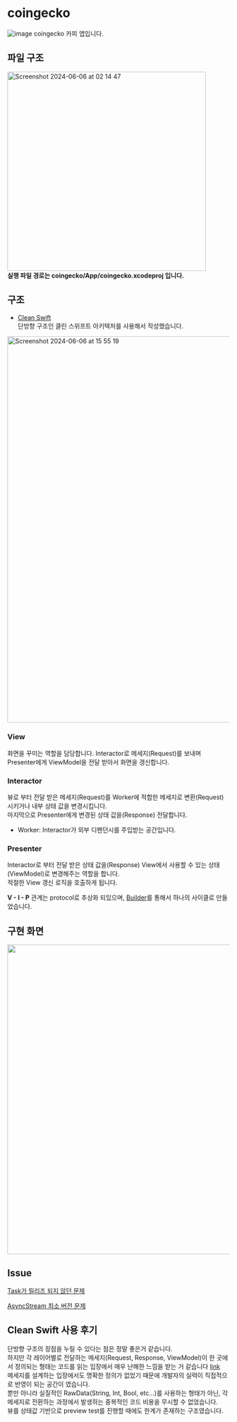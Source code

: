 # coingecko
![image](https://github.com/GangWoon/coingecko/assets/48466830/8104f3f4-df20-4b20-90e2-8f4d9ce7bf84)
coingecko 카피 앱입니다. 

## 파일 구조
 <img width="450" alt="Screenshot 2024-06-06 at 02 14 47" src="https://github.com/GangWoon/coingecko/assets/48466830/263fab48-68e4-43dc-b933-5eda5bb802b0"> <br>
**실행 파일 경로는 coingecko/App/coingecko.xcodeproj 입니다.**

## 구조
- [Clean Swift](https://github.com/Clean-Swift/CleanStore?tab=readme-ov-file) <br>
단방향 구조인 클린 스위프트 아키텍처를 사용해서 작성했습니다.
<img width="873" alt="Screenshot 2024-06-06 at 15 55 19" src="https://github.com/GangWoon/coingecko/assets/48466830/4afdb321-3372-44bc-b553-b4f2c11aa3ed">

### View
화면을 꾸미는 역할을 담당합니다. Interactor로 메세지(Request)를 보내며 Presenter에게 ViewModel을 전달 받아서 화면을 갱신합니다.

### Interactor
뷰로 부터 전달 받은 메세지(Request)를 Worker에 적합한 메세지로 변환(Request) 시키거나 내부 상태 값을 변경시킵니다. <br>
마지막으로 Presenter에게 변경된 상태 값을(Response) 전달합니다.
- Worker: Interactor가 외부 디펜던시를 주입받는 공간입니다.

### Presenter
Interactor로 부터 전달 받은 상태 값을(Response) View에서 사용할 수 있는 상태(ViewModel)로 변경해주는 역할을 합니다. <br>
적절한 View 갱신 로직을 호출하게 됩니다.

**V - I - P** 관계는 protocol로 추상화 되있으며, [Builder](https://github.com/GangWoon/coingecko/blob/abfa0a3d75bcc3470c9058ad78728e5ba34ab8c9/Sources/SearchFeatureView/SearchSceneBuilder.swift#L19-L29)를 통해서 하나의 사이클로 만들었습니다.

## 구현 화면
<div style="text-align: center;">
  <img src="https://github.com/GangWoon/coingecko/assets/48466830/aa42a99a-74c5-41b9-9f7f-a6f968b41514" style="width:700px;">
</div>

## Issue 
[Task가 릴리즈 되지 않던 문제](https://github.com/GangWoon/coingecko/issues/1) <br>

[AsyncStream 최소 버전 문제](https://github.com/GangWoon/coingecko/issues/2)

## Clean Swift 사용 후기
단방향 구조의 장점을 누릴 수 있다는 점은 정말 좋은거 같습니다.<br>
하지만 각 레이어별로 전달하는 메세지(Request, Response, ViewModel)이 한 곳에서 정의되는 형태는 코드를 읽는 입장에서 매우 난해한 느낌을 받는 거 같습니다 [link](https://github.com/GangWoon/coingecko/blob/abfa0a3d75bcc3470c9058ad78728e5ba34ab8c9/Sources/SearchFeature/SearchFeatureModels.swift#L3-L5)<br>
메세지를 설계하는 입장에서도 명확한 정의가 없었기 때문에 개발자의 실력이 직접적으로 반영이 되는 공간이 였습니다.<br>
뿐만 아니라 실질적인 RawData(String, Int, Bool, etc...)를 사용하는 형태가 아닌, 각 메세지로 전환하는 과정에서 발생하는 중복적인 코드 비용을 무시할 수 없었습니다.<br>
뷰를 상태값 기반으로 preview test를 진행할 때에도 한계가 존재하는 구조였습니다.<br>
